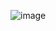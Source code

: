
![image](https://github.com/x03ee/CTF-Writeup/blob/main/2024/DeadFaceCTF-2024/logo_deadface_ctf_2024.png)
